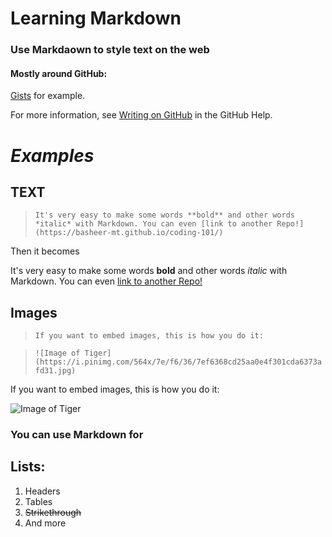 # Learning Markdown

### Use Markdaown to style text on the web

#### Mostly around GitHub:

[Gists](https://gist.github.com/) for example.

For more information, see [Writing on GitHub](https://docs.github.com/en/github/writing-on-github) in the GitHub Help.

# ***Examples***

## **TEXT** 
> `It's very easy to make some words **bold** and other words *italic* with Markdown. You can even [link to another Repo!](https://basheer-mt.github.io/coding-101/)`

Then it becomes 

It's very easy to make some words **bold** and other words *italic* with Markdown. You can even [link to another Repo!](https://basheer-mt.github.io/coding-101/)


## **Images**

> `If you want to embed images, this is how you do it:`

> `![Image of Tiger](https://i.pinimg.com/564x/7e/f6/36/7ef6368cd25aa0e4f301cda6373afd31.jpg)`

If you want to embed images, this is how you do it:
 
![Image of Tiger](https://i.pinimg.com/564x/7e/f6/36/7ef6368cd25aa0e4f301cda6373afd31.jpg)


### You can use Markdown for 
##  **Lists:** 
  1. Headers
  2. Tables 
  3. ~~Strikethrough~~
  4. And more


